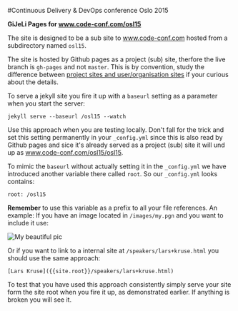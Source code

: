 #Continuous Delivery & DevOps conference Oslo 2015

__GiJeLi Pages for www.code-conf.com/osl15__

The site is designed to be a sub site to www.code-conf.com hosted from a subdirectory named `osl15`.

The site is hosted by Github pages as a project (sub) site, therfore the live branch is `gh-pages` and not `master`. This is by convention, study the difference between [project sites and user/organisation sites](https://help.github.com/articles/user-organization-and-project-pages/) if your curious about the details.

To serve a jekyll site you fire it up with a `baseurl` setting as a parameter when you start the server:

    jekyll serve --baseurl /osl15 --watch

Use this approach when you are testing locally. Don't fall for the trick and set this setting permanently in your `_config.yml` since this is also read by Github pages and sice it's already served as a project (sub) site it will und up as www.code-conf.com/osl15/osl15.

To mimic the `baseurl` without actually setting it in the `_config.yml` we have introduced another variable there called `root`. So our `_config.yml` looks contains:

    root: /osl15

__Remember__ to use this variable as a prefix to all your file references. An example: If you have an image located in `/images/my.pgn` and you want to include it use:

   ![My beautiful pic]({{site.root}}/images/my.png)
   
Or if you want to link to a internal site at `/speakers/lars+kruse.html` you should use the same approach:

    [Lars Kruse]({{site.root}}/speakers/lars+kruse.html)
    
To test that you have used this approach consistently simply serve your site form the site root when you fire it up, as demonstrated earlier. If anything is broken you will see it.

